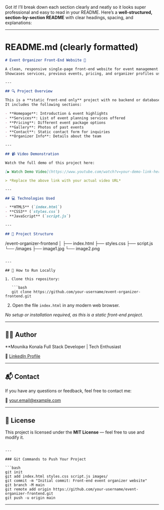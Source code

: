 Got it! I’ll break down each section clearly and neatly so it looks super professional and easy to read in your README. Here’s a **well-structured, section-by-section README** with clear headings, spacing, and explanations:

---

# README.md (clearly formatted)

```markdown
# Event Organizer Front-End Website 🎉

A clean, responsive single-page front-end website for event management.  
Showcases services, previous events, pricing, and organizer profiles using HTML, CSS, and JavaScript.

---

## 🔍 Project Overview

This is a **static front-end only** project with no backend or database.  
It includes the following sections:

- **Homepage**: Introduction & event highlights  
- **Services**: List of event planning services offered  
- **Pricing**: Different event package options  
- **Gallery**: Photos of past events  
- **Contact**: Static contact form for inquiries  
- **Organizer Info**: Details about the team

---

## 📹 Video Demonstration

Watch the full demo of this project here:  

[▶️ Watch Demo Video](https://www.youtube.com/watch?v=your-demo-link-here)  

> *Replace the above link with your actual video URL*

---

## 💻 Technologies Used

- **HTML5** (`index.html`)  
- **CSS3** (`styles.css`)  
- **JavaScript** (`script.js`)

---

## 📁 Project Structure

```

/event-organizer-frontend
│
├── index.html
├── styles.css
├── script.js
└── /images
├── image1.jpg
└── image2.png

````

---

## 🚀 How to Run Locally

1. Clone this repository:

   ```bash
   git clone https://github.com/your-username/event-organizer-frontend.git
````

2. Open the file `index.html` in any modern web browser.

*No setup or installation required, as this is a static front-end project.*

---

## 🧑‍💼 Author

**Mounika Konala
Full Stack Developer | Tech Enthusiast

🔗 [LinkedIn Profile](https://linkedin.com/in/mounika-konala)

---

## 📬 Contact

If you have any questions or feedback, feel free to contact me:

📧 [your.email@example.com](mailto:mounikakonala2005@gmail.com)

---

## 📌 License

This project is licensed under the **MIT License** — feel free to use and modify it.

````

---

### Git Commands to Push Your Project

```bash
git init
git add index.html styles.css script.js images/
git commit -m "Initial commit: Front-end event organizer website"
git branch -M main
git remote add origin https://github.com/your-username/event-organizer-frontend.git
git push -u origin main
````

---

